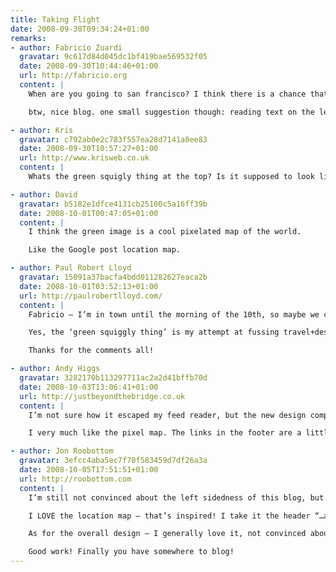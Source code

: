 ```yaml
---
title: Taking Flight
date: 2008-09-30T09:34:24+01:00
remarks:
- author: Fabricio Zuardi
  gravatar: 9c617d84d045dc1bf419bae569532f05
  date: 2008-09-30T10:44:46+01:00
  url: http://fabricio.org
  content: |
    When are you going to san francisco? I think there is a chance that I will be around there too (I will be visiting the us from 8 to 31 of october!)

    btw, nice blog. one small suggestion though: reading text on the left side of my maximized firefox screen is a little annoying, please consider some centralized column or a bigger margin :)

- author: Kris
  gravatar: c792ab0e2c783f557ea28d7141a0ee83
  date: 2008-09-30T10:57:27+01:00
  url: http://www.krisweb.co.uk
  content: |
    Whats the green squigly thing at the top? Is it supposed to look like that or is my browser just being a biatch?

- author: David
  gravatar: b5182e1dfce4131cb25100c5a16ff39b
  date: 2008-10-01T00:47:05+01:00
  content: |
    I think the green image is a cool pixelated map of the world.

    Like the Google post location map.

- author: Paul Robert Lloyd
  gravatar: 15091a37bacfa4bdd011282627eaca2b
  date: 2008-10-01T03:52:13+01:00
  url: http://paulrobertlloyd.com/
  content: |
    Fabricio – I’m in town until the morning of the 10th, so maybe we could catch up on the 9th?

    Yes, the ‘green squiggly thing’ is my attempt at fussing travel+design, in the form of a pixelated map. It was multicoloured originally, and I may still alter the colouring in the future.

    Thanks for the comments all!

- author: Andy Higgs
  gravatar: 3282170b113297711ac2a2d41bffb70d
  date: 2008-10-03T13:06:41+01:00
  url: http://justbeyondthebridge.co.uk
  content: |
    I’m not sure how it escaped my feed reader, but the new design completely missed me until I saw it in the ’pack newsletter.

    I very much like the pixel map. The links in the footer are a little strong, but I can cope with that.

- author: Jon Roobottom
  gravatar: 3efcc4aba5ec7f70f583459d7df26a3a
  date: 2008-10-05T17:51:51+01:00
  url: http://roobottom.com
  content: |
    I’m still not convinced about the left sidedness of this blog, but as you say it’s a bold move – and one that I may (like a LOT of your stuff) come to appreciate.

    I LOVE the location map – that’s inspired! I take it the header “…and is currently located somewhere near…” takes it’s data from the last post you wrote? Or maybe you use your iPhone to send it GPS data? Either way, nice work.

    As for the overall design – I generally love it, not convinced about the line drawing of the world in the background – but again that could grow on me.

    Good work! Finally you have somewhere to blog!
---
```

